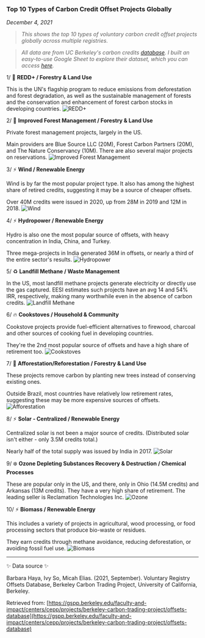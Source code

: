 ### Top 10 Types of Carbon Credit Offset Projects Globally

*December 4, 2021*

>  *This shows the top 10 types of voluntary carbon credit offset projects globally across multiple registries.*

> *All data are from UC Berkeley's carbon credits [database](https://gspp.berkeley.edu/faculty-and-impact/centers/cepp/projects/berkeley-carbon-trading-project/offsets-database). I built an easy-to-use Google Sheet to explore their dataset, which you can access [here](https://docs.google.com/spreadsheets/d/1rxJt3dqsSF4Yk299CQY1buU909luPLn0btE_ITVKa0E/edit?usp=sharing).*

1/
🌳 **REDD+ / Forestry & Land Use**

This is the UN's flagship program to reduce emissions from deforestation and forest degradation, as well as the sustainable management of forests and the conservation and enhancement of forest carbon stocks in developing countries.
![REDD+](../assets/img//carbon_credits/1.png)

2/
🌳 **Improved Forest Management / Forestry & Land Use**

Private forest management projects, largely in the US.

Main providers are Blue Source LLC (20M), Forest Carbon Partners (20M), and The Nature Conservancy (10M). There are also several major projects on reservations.
![Improved Forest Management](../assets/img//carbon_credits/2.png)

3/
⚡️ **Wind / Renewable Energy**

Wind is by far the most popular project type. It also has among the highest share of retired credits, suggesting it may be a source of cheaper offsets.

Over 40M credits were issued in 2020, up from 28M in 2019 and 12M in 2018.
![Wind](../assets/img//carbon_credits/3.png)

4/
⚡️ **Hydropower / Renewable Energy**

Hydro is also one the most popular source of offsets, with heavy concentration in India, China, and Turkey.

Three mega-projects in India generated 36M in offsets, or nearly a third of the entire sector's results.
![Hydropower](../assets/img//carbon_credits/4.png)

5/
♻️ **Landfill Methane / Waste Management**

In the US, most landfill methane projects generate electricity or directly use the gas captured. EESI estimates such projects have an avg 14 and 54% IRR, respectively, making many worthwhile even in the absence of carbon credits.
![Landfill Methane](../assets/img//carbon_credits/5.png)

6/
🔥 **Cookstoves / Household & Community**

Cookstove projects provide fuel-efficient alternatives to firewood, charcoal and other sources of cooking fuel in developing countries.

They're the 2nd most popular source of offsets and have a high share of retirement too.
![Cookstoves](../assets/img//carbon_credits/6.png)

7/
🌳 **Afforestation/Reforestation / Forestry & Land Use**

These projects remove carbon by planting new trees instead of conserving existing ones.

Outside Brazil, most countries have relatively low retirement rates, suggesting these may be more expensive sources of offsets.
![Afforestation](../assets/img//carbon_credits/7.png)

8/
⚡️ **Solar - Centralized / Renewable Energy**

Centralized solar is not been a major source of credits. (Distributed solar isn't either - only 3.5M credits total.)

Nearly half of the total supply was issued by India in 2017.
![Solar](../assets/img//carbon_credits/8.png)

9/
❄️ **Ozone Depleting Substances Recovery & Destruction / Chemical Processes**

These are popular only in the US, and there, only in Ohio (14.5M credits) and Arkansas (13M credits). They have a very high share of retirement. The leading seller is Reclamation Technologies Inc.
![Ozone](../assets/img//carbon_credits/9.png)

10/
⚡️ **Biomass / Renewable Energy**

This includes a variety of projects in agricultural, wood processing, or food processing sectors that produce bio-waste or residues.

They earn credits through methane avoidance, reducing deforestation, or avoiding fossil fuel use.
![Biomass](../assets/img//carbon_credits/10.png)

---

✨ Data source ✨

Barbara Haya, Ivy So, Micah Elias. (2021, September). Voluntary Registry Offsets Database, Berkeley Carbon Trading Project, University of California, Berkeley.

Retrieved from: [https://gspp.berkeley.edu/faculty-and-impact/centers/cepp/projects/berkeley-carbon-trading-project/offsets-database](https://gspp.berkeley.edu/faculty-and-impact/centers/cepp/projects/berkeley-carbon-trading-project/offsets-database)
